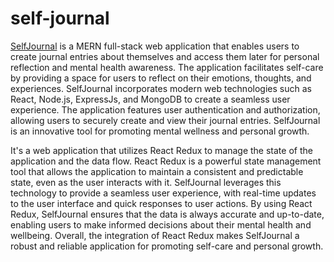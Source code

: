# self-journal
[SelfJournal](https://selfjournal.cyclic.app/) is a MERN full-stack web application that enables users to create journal entries about themselves and access them later for personal reflection and mental health awareness. The application facilitates self-care by providing a space for users to reflect on their emotions, thoughts, and experiences. SelfJournal incorporates modern web technologies such as React, Node.js, ExpressJs, and MongoDB to create a seamless user experience. The application features user authentication and authorization, allowing users to securely create and view their journal entries. SelfJournal is an innovative tool for promoting mental wellness and personal growth.

It's a web application that utilizes React Redux to manage the state of the application and the data flow. React Redux is a powerful state management
tool that allows the application to maintain a consistent and predictable state, even as the user interacts with it. SelfJournal leverages this technology
to provide a seamless user experience, with real-time updates to the user interface and quick responses to user actions. By using React Redux,
SelfJournal ensures that the data is always accurate and up-to-date, enabling users to make informed decisions about their mental health and wellbeing.
Overall, the integration of React Redux makes SelfJournal a robust and reliable application for promoting self-care and personal growth.
